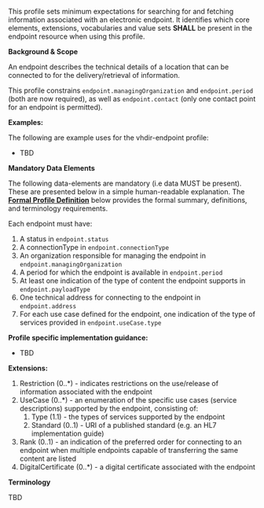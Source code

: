 This profile sets minimum expectations for searching for and fetching information associated with an electronic endpoint. It identifies which core elements, extensions, vocabularies and value sets **SHALL** be present in the endpoint resource when using this profile.

**Background & Scope**

An endpoint describes the technical details of a location that can be connected to for the delivery/retrieval of information.

This profile constrains `endpoint.managingOrganization` and `endpoint.period` (both are now required), as well as `endpoint.contact` (only one contact point for an endpoint is permitted).

**Examples:**

The following are example uses for the vhdir-endpoint profile:

-  TBD


**Mandatory Data Elements**

The following data-elements are mandatory (i.e data MUST be present). These are presented below in a simple human-readable explanation. The [**Formal Profile Definition**](#profile) below provides the  formal summary, definitions, and  terminology requirements.  

Each endpoint must have:

1.  A status in `endpoint.status`
1.  A connectionType in `endpoint.connectionType`
1.  An organization responsible for managing the endpoint in `endpoint.managingOrganization`
1.  A period for which the endpoint is available in `endpoint.period`
1.  At least one indication of the type of content the endpoint supports in `endpoint.payloadType`
1.  One technical address for connecting to the endpoint in `endpoint.address`
1.  For each use case defined for the endpoint, one indication of the type of services provided in `endpoint.useCase.type`


**Profile specific implementation guidance:**

- TBD


**Extensions:**

1.  Restriction (0..*) - indicates restrictions on the use/release of information associated with the endpoint
1.  UseCase (0..*) - an enumeration of the specific use cases (service descriptions) supported by the endpoint, consisting of:
    1.  Type (1.1) - the types of services supported by the endpoint
    1.  Standard (0..1) - URI of a published standard (e.g. an HL7 implementation guide)
1.  Rank (0..1) - an indication of the preferred order for connecting to an endpoint when multiple endpoints capable of transferring the same content are listed
1.  DigitalCertificate (0..*) - a digital certificate associated with the endpoint


**Terminology**

TBD

